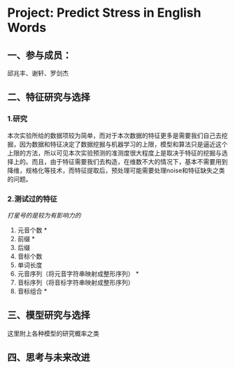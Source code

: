 # Project: Predict Stress in English Words

##  一、参与成员：

邱兆丰、谢轩、罗剑杰

## 二、特征研究与选择

### 1.研究

本次实验所给的数据项较为简单，而对于本次数据的特征更多是需要我们自己去挖掘，因为数据和特征决定了数据挖掘与机器学习的上限，模型和算法只是逼近这个上限的方法，所以可见本次实验预测的准测度很大程度上是取决于特征的挖掘与选择上的。而且，由于特征需要我们去构造，在维数不大的情况下，基本不需要用到降维，规格化等技术，而特征提取后，预处理可能需要处理noise和特征缺失之类的问题。

### 2.测试过的特征
*打星号的是较为有影响力的*
1. 元音个数 *
2. 前缀 *
3. 后缀
4. 音标个数
5. 单词长度
6. 元音序列（将元音字符串映射成整形序列） *
7. 音标序列（将音标字符串映射成整形序列）
8. 音标组合 *


## 三、模型研究与选择

这里附上各种模型的研究概率之类

## 四、思考与未来改进



